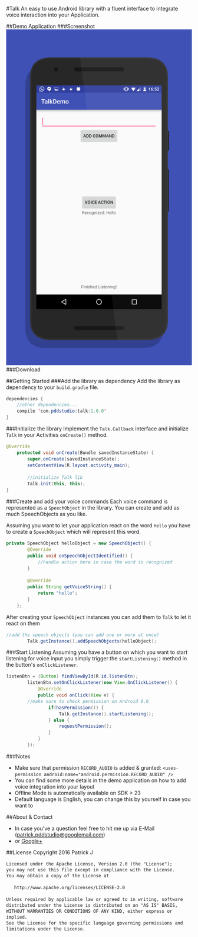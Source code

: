 #Talk
An easy to use Android library with a fluent interface to integrate voice interaction into your Application.

##Demo Application
###Screenshot
![](https://raw.githubusercontent.com/PDDStudio/Talk/master/gfx/preview.png) 
###Download

##Getting Started
###Add the library as dependency
Add the library as dependency to your `build.gradle` file.

```java
dependencies {
	//other dependencies...
	compile 'com.pddstudio:talk:1.0.0'
}
```

###Initialize the library
Implement the `Talk.Callback` interface and initialize `Talk` in your Activities `onCreate()` method.

```java
@Override
    protected void onCreate(Bundle savedInstanceState) {
        super.onCreate(savedInstanceState);
        setContentView(R.layout.activity_main);

        //initialize Talk lib
        Talk.init(this, this);
}
```
###Create and add your voice commands
Each voice command is represented as a `SpeechObject` in the library.
You can create and add as much SpeechObjects as you like.

Assuming you want to let your application react on the word `Hello` you have to create a `SpeechObject` which will represent this word.

```java
private SpeechObject helloObject = new SpeechObject() {
        @Override
        public void onSpeechObjectIdentified() {
            //handle action here in case the word is recognized
        }

        @Override
        public String getVoiceString() {
            return "hello";
        }
    };
```

After creating your `SpeechObject` instances you can add them to `Talk` to let it react on them

```java
//add the speech objects (you can add one or more at once)
        Talk.getInstance().addSpeechObjects(helloObject);
```

###Start Listening
Assuming you have a button on which you want to start listening for voice input you simply trigger the `startListening()` method in the button's `onClickListener`.

```java
listenBtn = (Button) findViewById(R.id.listenBtn);
        listenBtn.setOnClickListener(new View.OnClickListener() {
            @Override
            public void onClick(View v) {
		//make sure to check permission on Android 6.0
                if(hasPermission()) {
                    Talk.getInstance().startListening();
                } else {
                    requestPermission();
                }
            }
        });
```

###Notes
- Make sure that permission `RECORD_AUDIO` is added & granted:  `<uses-permission android:name="android.permission.RECORD_AUDIO" />` 
- You can find some more details in the demo application on how to add voice integration into your layout
- Offline Mode is automatically available on SDK > 23
- Default language is English, you can change this by yourself in case you want to

##About & Contact
- In case you've a question feel free to hit me up via E-Mail (patrick.pddstudio@googlemail.com) 
- or [Google+](http://plus.google.com/+PatrickJung42)

##License
    Copyright 2016 Patrick J

    Licensed under the Apache License, Version 2.0 (the "License");
    you may not use this file except in compliance with the License.
    You may obtain a copy of the License at

       http://www.apache.org/licenses/LICENSE-2.0

    Unless required by applicable law or agreed to in writing, software
    distributed under the License is distributed on an "AS IS" BASIS,
    WITHOUT WARRANTIES OR CONDITIONS OF ANY KIND, either express or implied.
    See the License for the specific language governing permissions and
    limitations under the License.